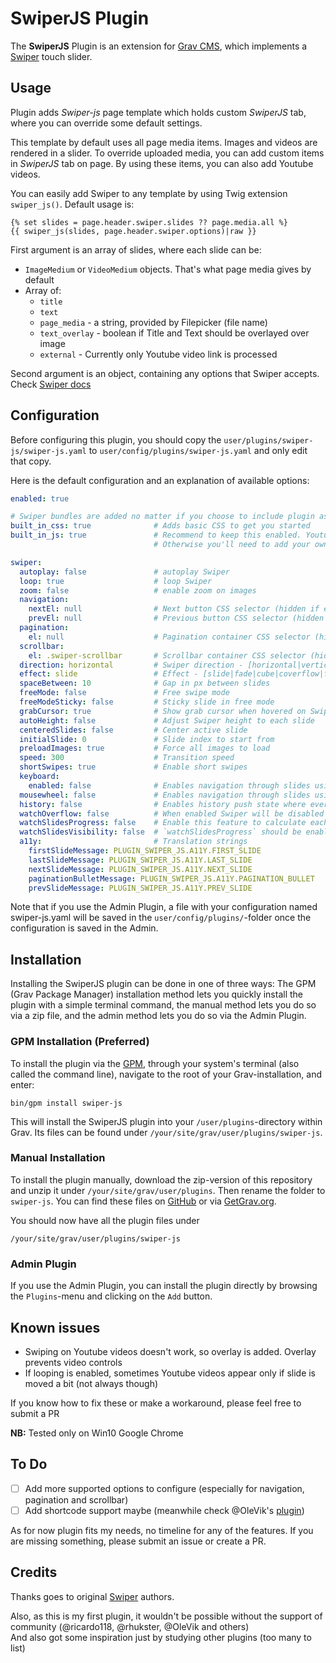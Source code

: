 # SwiperJS Plugin

The **SwiperJS** Plugin is an extension for [Grav CMS](http://github.com/getgrav/grav), which implements a [Swiper](https://swiperjs.com/) touch slider.

## Usage

Plugin adds _Swiper-js_ page template which holds custom _SwiperJS_ tab, where you can override some default settings.

This template by default uses all page media items. Images and videos are rendered in a slider. To override uploaded media, you can add custom items in _SwiperJS_ tab on page. By using these items, you can also add Youtube videos.

You can easily add Swiper to any template by using Twig extension `swiper_js()`. Default usage is:

    {% set slides = page.header.swiper.slides ?? page.media.all %}
    {{ swiper_js(slides, page.header.swiper.options)|raw }}

First argument is an array of slides, where each slide can be:
- `ImageMedium` or `VideoMedium` objects. That's what page media gives by default
- Array of:
  - `title`
  - `text`
  - `page_media` - a string, provided by Filepicker (file name)
  - `text_overlay` - boolean if Title and Text should be overlayed over image
  - `external` - Currently only Youtube video link is processed

Second argument is an object, containing any options that Swiper accepts. Check [Swiper docs](https://swiperjs.com/swiper-api#parameters)

## Configuration

Before configuring this plugin, you should copy the `user/plugins/swiper-js/swiper-js.yaml` to `user/config/plugins/swiper-js.yaml` and only edit that copy.

Here is the default configuration and an explanation of available options:

```yaml
enabled: true

# Swiper bundles are added no matter if you choose to include plugin assets
built_in_css: true              # Adds basic CSS to get you started
built_in_js: true               # Recommend to keep this enabled. Youtube videos heavily depend on included JS
                                # Otherwise you'll need to add your own `pluginSwiperJS().initSwiper(id, options)` JS method

swiper:
  autoplay: false               # autoplay Swiper
  loop: true                    # loop Swiper
  zoom: false                   # enable zoom on images
  navigation:
    nextEl: null                # Next button CSS selector (hidden if empty)
    prevEl: null                # Previous button CSS selector (hidden if empty)
  pagination:
    el: null                    # Pagination container CSS selector (hidden if empty)
  scrollbar:
    el: .swiper-scrollbar       # Scrollbar container CSS selector (hidden if empty)
  direction: horizontal         # Swiper direction - [horizontal|vertical]
  effect: slide                 # Effect - [slide|fade|cube|coverflow|flip]
  spaceBetween: 10              # Gap in px between slides
  freeMode: false               # Free swipe mode
  freeModeSticky: false         # Sticky slide in free mode
  grabCursor: true              # Show grab cursor when hovered on Swiper
  autoHeight: false             # Adjust Swiper height to each slide
  centeredSlides: false         # Center active slide
  initialSlide: 0               # Slide index to start from
  preloadImages: true           # Force all images to load
  speed: 300                    # Transition speed
  shortSwipes: true             # Enable short swipes
  keyboard:
    enabled: false              # Enables navigation through slides using keyboard
  mousewheel: false             # Enables navigation through slides using mouse wheel
  history: false                # Enables history push state where every slide will have its own url
  watchOverflow: false          # When enabled Swiper will be disabled and hide navigation buttons on case there are not enough slides for sliding
  watchSlidesProgress: false    # Enable this feature to calculate each slides progress
  watchSlidesVisibility: false  # `watchSlidesProgress` should be enabled. Enable this option and slides that are in viewport will have additional visible class
  a11y:                         # Translation strings
    firstSlideMessage: PLUGIN_SWIPER_JS.A11Y.FIRST_SLIDE
    lastSlideMessage: PLUGIN_SWIPER_JS.A11Y.LAST_SLIDE
    nextSlideMessage: PLUGIN_SWIPER_JS.A11Y.NEXT_SLIDE
    paginationBulletMessage: PLUGIN_SWIPER_JS.A11Y.PAGINATION_BULLET
    prevSlideMessage: PLUGIN_SWIPER_JS.A11Y.PREV_SLIDE
```

Note that if you use the Admin Plugin, a file with your configuration named swiper-js.yaml will be saved in the `user/config/plugins/`-folder once the configuration is saved in the Admin.

## Installation

Installing the SwiperJS plugin can be done in one of three ways: The GPM (Grav Package Manager) installation method lets you quickly install the plugin with a simple terminal command, the manual method lets you do so via a zip file, and the admin method lets you do so via the Admin Plugin.

### GPM Installation (Preferred)

To install the plugin via the [GPM](http://learn.getgrav.org/advanced/grav-gpm), through your system's terminal (also called the command line), navigate to the root of your Grav-installation, and enter:

    bin/gpm install swiper-js

This will install the SwiperJS plugin into your `/user/plugins`-directory within Grav. Its files can be found under `/your/site/grav/user/plugins/swiper-js`.

### Manual Installation

To install the plugin manually, download the zip-version of this repository and unzip it under `/your/site/grav/user/plugins`. Then rename the folder to `swiper-js`. You can find these files on [GitHub](https://github.com/karmalakas/grav-plugin-swiper-js) or via [GetGrav.org](http://getgrav.org/downloads/plugins#extras).

You should now have all the plugin files under

    /your/site/grav/user/plugins/swiper-js

### Admin Plugin

If you use the Admin Plugin, you can install the plugin directly by browsing the `Plugins`-menu and clicking on the `Add` button.

## Known issues

- Swiping on Youtube videos doesn't work, so overlay is added. Overlay prevents video controls
- If looping is enabled, sometimes Youtube videos appear only if slide is moved a bit (not always though)

If you know how to fix these or make a workaround, please feel free to submit a PR

**NB:** Tested only on Win10 Google Chrome

## To Do

- [ ] Add more supported options to configure (especially for navigation, pagination and scrollbar)
- [ ] Add shortcode support maybe (meanwhile check @OleVik's [plugin](https://github.com/OleVik/grav-plugin-swiper/))

As for now plugin fits my needs, no timeline for any of the features. If you are missing something, please submit an issue or create a PR.

## Credits

Thanks goes to original [Swiper](https://github.com/nolimits4web/swiper) authors.

Also, as this is my first plugin, it wouldn't be possible without the support of community (@ricardo118, @rhukster, @OleVik and others)  
And also got some inspiration just by studying other plugins (too many to list)

